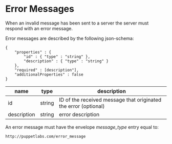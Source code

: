 Error Messages
===

When an invalid message has been sent to a server the server must respond with
an error message.

Error messages are described by the following json-schema:

```
{
    "properties" : {
        "id" : { "type" : "string" },
        "description" : { "type" : "string" }
    },
    "required" : [description"],
    "additionalProperties" : false
}
```

| name | type | description
|------|------|------------
| id | string | ID of the received message that originated the error (optional)
| description | string | error description

An error message must have the envelope *message_type* entry equal to:

`http://puppetlabs.com/error_message`

[1]: association.md
